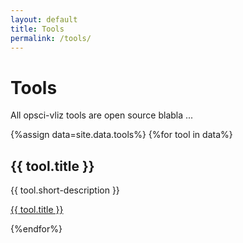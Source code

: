 ```yaml
---
layout: default
title: Tools
permalink: /tools/
---
```


# Tools

All opsci-vliz tools are open source blabla ...

<div class="col-12 field__item">
  <div class="background-light-2 container-full-width pb-6 pt-6 paragraph paragraph--type--container paragraph--view-mode--default">
    <div class="field field--name-field-paragraph-container-items field--type-entity-reference-revisions field--label-hidden">
      <div class="row field__items">
        <div class="col-12 field__item">
          <div  class="ticker-count-3 ticker-autoplay ticker-nav paragraph paragraph--type--ticker paragraph--view-mode--default">
            <div class="ticker-items field field--name-field-paragraph-container-items field--type-entity-reference-revisions field--label-hidden">
              <div class="field__items">
                {%assign data=site.data.tools%}
                {%for tool in data%}
                 <div class="field__item">
                    <div class="paragraph paragraph--type--basic-text paragraph--view-mode--default">
                        <div
                        class="clearfix text-formatted field field--name-field-body field--type-text-long field--label-hidden field__items">
                        <h2 class="highlighted-heading text-align-center">{{ tool.title }}</h2>
                        <p class="text-align-center">{{ tool.short-description }}</p>
                        <p class="text-align-center">
                            <a class="more-link" href="{{ tool.url }}">{{ tool.title }}</a>
                        </p>
                        </div>
                    </div>
                </div>
                {%endfor%}
              </div>
            </div>
          </div>
        </div>
      </div>
    </div>
  </div>
</div>